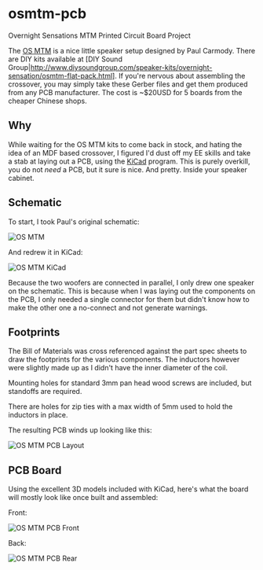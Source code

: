 # osmtm-pcb
Overnight Sensations MTM Printed Circuit Board Project

The [OS MTM](https://sites.google.com/site/undefinition/overnightsensationmtm) is a nice little speaker setup designed by Paul Carmody.
There are DIY kits available at [DIY Sound Group|http://www.diysoundgroup.com/speaker-kits/overnight-sensation/osmtm-flat-pack.html].  If
you're nervous about assembling the crossover, you may simply take these Gerber files and get them produced from any PCB manufacturer.
The cost is ~$20USD for 5 boards from the cheaper Chinese shops.

## Why
While waiting for the OS MTM kits to come back in stock, and hating the idea of an MDF based crossover, I figured I'd dust off my EE skills
and take a stab at laying out a PCB, using the [KiCad](http://kicad-pcb.org) program.  This is purely overkill, you do not *need* a PCB, but it sure is nice.  And pretty.  Inside your
speaker cabinet.

## Schematic
To start, I took Paul's original schematic:

![OS MTM](https://sites.google.com/site/undefinition/overnightsensationmtm/Overnight%20Sensation%20MTM%20XO.jpg?attredirects=0)

And redrew it in KiCad:

![OS MTM KiCad](http://i.imgur.com/sXVFqQh.png)

Because the two woofers are connected in parallel, I only drew one speaker on the schematic.  This is because when I was laying out the
components on the PCB, I only needed a single connector for them but didn't know how to make the other one a no-connect and not generate
warnings.

## Footprints
The Bill of Materials was cross referenced against the part spec sheets to draw the footprints for the various components.  The inductors
however were slightly made up as I didn't have the inner diameter of the coil.

Mounting holes for standard 3mm pan head wood screws are included, but standoffs are required.

There are holes for zip ties with a max width of 5mm used to hold the inductors in place.

The resulting PCB winds up looking like this:

![OS MTM PCB Layout](http://i.imgur.com/lOtlf45.png?1)

## PCB Board

Using the excellent 3D models included with KiCad, here's what the board will mostly look like once built and assembled:

Front:

![OS MTM PCB Front](http://i.imgur.com/B13D2PJ.png?1)

Back:

![OS MTM PCB Rear](http://i.imgur.com/Ni0jtDr.png?1)

